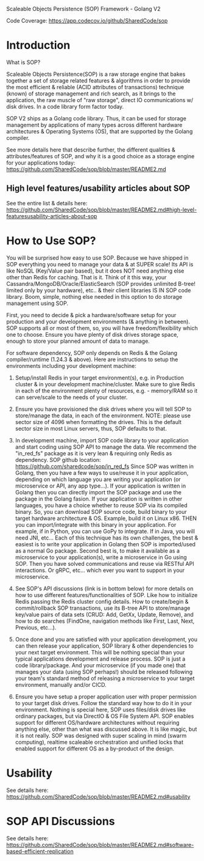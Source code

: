 Scaleable Objects Persistence (SOP) Framework - Golang V2

Code Coverage: https://app.codecov.io/github/SharedCode/sop

# Introduction
What is SOP?

Scaleable Objects Persistence(SOP) is a raw storage engine that bakes together a set of storage related features & algorithms in order to provide the most efficient & reliable (ACID attributes of transactions) technique (known) of storage management and rich search, as it brings to the application, the raw muscle of "raw storage", direct IO communications w/ disk drives. In a code library form factor today.

SOP V2 ships as a Golang code library. Thus, it can be used for storage management by applications of many types across different hardware architectures & Operating Systems (OS), that are supported by the Golang compiler.

See more details here that describe further, the different qualities & attributes/features of SOP, and why it is a good choice as a storage engine for your applications today: https://github.com/SharedCode/sop/blob/master/README2.md

## High level features/usability articles about SOP
See the entire list & details here: https://github.com/SharedCode/sop/blob/master/README2.md#high-level-featuresusability-articles-about-sop

# How to Use SOP?
You will be surprised how easy to use SOP. Because we have shipped in SOP everything you need to manage your data & at SUPER scale! Its API is like NoSQL (Key/Value pair based), but it does NOT need anything else other than Redis for caching. That is it. Think of it this way, your Cassandra/MongoDB/Oracle/ElasticSearch (SOP provides unlimited B-tree! limited only by your hardware), etc.. & their client libraries IS IN SOP code library. Boom, simple, nothing else needed in this option to do storage management using SOP.

First, you need to decide & pick a hardware/software setup for your production and your development environments (& anything in between). SOP supports all or most of them, so, you will have freedom/flexibility which one to choose. Ensure you have plenty of disk drives storage space, enough to store your planned amount of data to manage.

For software dependency, SOP only depends on Redis & the Golang compiler/runtime (1.24.3 & above). Here are instructions to setup the environments including your development machine:
1. Setup/install Redis in your target environment(s), e.g. in Production cluster & in your development machine/cluster. Make sure to give Redis in each of the environment plenty of resources, e.g. - memory/RAM so it can serve/scale to the needs of your cluster.

2. Ensure you have provisioned the disk drives where you will tell SOP to store/manage the data, in each of the environment.
NOTE: please use sector size of 4096 when formatting the drives. This is the default sector size in most Linux servers, thus, SOP defaults to that.

3. In development machine, import SOP code library to your application and start coding using SOP API to manage the data. We recommend the "in_red_fs" package as it is very lean & requiring only Redis as dependency. SOP github location: https://github.com/sharedcode/sop/in_red_fs Since SOP was written in Golang, then you have a few ways to use/reuse it in your application, depending on which language you are writing your application (or microservice or API, any app type...). If your application is written in Golang then you can directly import the SOP package and use the package in the Golang fasion. If your application is written in other languages, you have a choice whether to reuse SOP via its compiled binary. So, you can download SOP source code, build binary to your target hardware architecture & OS. Example, build it on Linux x86.
THEN you can import/integrate with this binary in your application. For example, if in Python, you can use GoPy to integrate. If in Java, you will need JNI, etc... Each of this technique has its own challenges, the best & easiest is to write your application in Golang then SOP is imported/used as a normal Go package.
Second best is, to make it available as a microservice to your application(s), write a microservice in Go using SOP. Then you have solved communications and reuse via RESTful API interactions. Or gRPC, etc... which ever you want to support in your microservice.

4. See SOP's API discussions (link is in bottom below) for more details on how to use different features/functionalities of SOP. Like how to initialize Redis passing the Redis cluster config details.
How to create/begin & commit/rollback SOP transactions, use its B-tree API to store/manage key/value pairs of data sets (CRUD: Add, GetXx, Update, Remove), and how to do searches (FindOne, navigation methods like First, Last, Next, Previous, etc...).

5. Once done and you are satisfied with your application development, you can then release your application, SOP library & other dependencies to your next target environment. This will be nothing special than your typical applications development and release process. SOP is just a code library/package. And your microservice (if you made one) that manages your data (using SOP perhaps!) should be released following your team's standard method of releasing a microservice to your target environment, manually and/or CICD.

6. Ensure you have setup a proper application user with proper permission to your target disk drives. Follow the standard way how to do it in your environment. Nothing is special here, SOP uses files/disk drives like ordinary packages, but via DirectIO & OS File System API. SOP enables support for different OS/hardware architectures without requiring anything else, other than what was discussed above. It is like magic, but it is not really. SOP was designed with super scaling in mind (swarm computing), realtime scaleable orchestration and unified locks that enabled support for different OS as a by-product of the design.

# Usability
See details here: https://github.com/SharedCode/sop/blob/master/README2.md#usability

# SOP API Discussions
See details here: https://github.com/SharedCode/sop/blob/master/README2.md#software-based-efficient-replication
